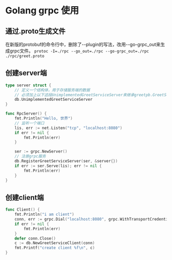 # Golang grpc 使用
## 通过.proto生成文件
在新版的protobuf的命令行中，删除了--plugin的写法，改用--go-grpc_out来生成grpc文件。
`protoc -I=./rpc --go_out=./rpc --go-grpc_out=./rpc ./rpc/greet.proto
`

## 创建server端
```go
type server struct {
	// 定义一个结构体，用于存储服务端的数据
	// 必须加上以下这段UnimplementedGreetServiceServer来继承greetpb.GreetServiceServer
	db.UnimplementedGreetServiceServer
}

func RpcServer() {
	fmt.Println("Hello, 世界")
	// 监听一个端口
	lis, err := net.Listen("tcp", "localhost:8080")
	if err != nil {
		fmt.Println(err)
	}

	ser := grpc.NewServer()
	// 注册grpc服务
	db.RegisterGreetServiceServer(ser, &server{})
	if err := ser.Serve(lis); err != nil {
		fmt.Println(err)
	}
}
```

## 创建client端

```go
func Client() {
	fmt.Println("i am client")
	conn, err := grpc.Dial("localhost:8080", grpc.WithTransportCredentials(insecure.NewCredentials()))
	if err != nil {
		fmt.Println(err)
	}
	defer conn.Close()
	c := db.NewGreetServiceClient(conn)
	fmt.Printf("create client %f\n", c)
}
```